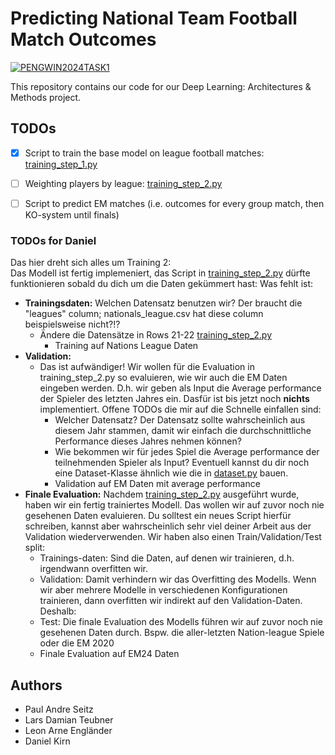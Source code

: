 # Predicting National Team Football Match Outcomes

[![PENGWIN2024TASK1](https://img.shields.io/badge/Deep%20Learning%3A%20Architectures%20%26%20Methods-FOOTBALL%20EM%20PREDICTIONS-blue)](https://pengwin.grand-challenge.org/)

This repository contains our code for our Deep Learning: Architectures \& Methods project. 

## TODOs
- [x] Script to train the base model on league football matches: [training_step_1.py](training_step_1.py)
- [ ] Weighting players by league: [training_step_2.py](training_step_2.py)
- [ ] Script to predict EM matches (i.e. outcomes for every group match, then KO-system until finals)


### TODOs for Daniel
Das hier dreht sich alles um Training 2:  
Das Modell ist fertig implemeniert, das Script in [training_step_2.py](training_step_2.py) dürfte funktionieren sobald du dich um die Daten gekümmert hast: Was fehlt ist:
- **Trainingsdaten:** Welchen Datensatz benutzen wir? Der braucht die "leagues" column; nationals_league.csv hat diese column beispielsweise nicht?!?
  - Ändere die Datensätze in Rows 21-22 [training_step_2.py](training_step_2.py)
    - Training auf Nations League Daten
- **Validation:**
  - Das ist aufwändiger! Wir wollen für die Evaluation in training_step_2.py so evaluieren, wie wir auch die EM Daten eingeben werden. D.h. wir geben als Input die Average performance der Spieler des letzten Jahres ein. Dasfür ist bis jetzt noch **nichts** implementiert. Offene TODOs die mir auf die Schnelle einfallen sind:
    - Welcher Datensatz? Der Datensatz sollte wahrscheinlich aus diesem Jahr stammen, damit wir einfach die durchschnittliche Performance dieses Jahres nehmen können?
    - Wie bekommen wir für jedes Spiel die Average performance der teilnehmenden Spieler als Input? Eventuell kannst du dir noch eine Dataset-Klasse ähnlich wie die in [dataset.py](dataset.py) bauen.
    - Validation auf EM Daten mit average performance
- **Finale Evaluation:** Nachdem [training_step_2.py](training_step_2.py) ausgeführt wurde, haben wir ein fertig trainiertes Modell. Das wollen wir auf zuvor noch nie gesehenen Daten evaluieren. Du solltest ein neues Script hierfür schreiben, kannst aber wahrscheinlich sehr viel deiner Arbeit aus der Validation wiederverwenden. Wir haben also einen Train/Validation/Test split:
  - Trainings-daten: Sind die Daten, auf denen wir trainieren, d.h. irgendwann overfitten wir.
  - Validation: Damit verhindern wir das Overfitting des Modells. Wenn wir aber mehrere Modelle in verschiedenen Konfigurationen trainieren, dann overfitten wir indirekt auf den Validation-Daten. Deshalb:
  - Test: Die finale Evaluation des Modells führen wir auf zuvor noch nie gesehenen Daten durch. Bspw. die aller-letzten Nation-league Spiele oder die EM 2020
  - Finale Evaluation auf EM24 Daten


## Authors
- Paul Andre Seitz
- Lars Damian Teubner
- Leon Arne Engländer
- Daniel Kirn